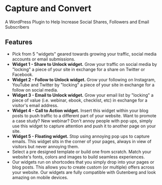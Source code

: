# Capture and Convert
A WordPress Plugin to Help Increase Social Shares, Followers and Email Subscribers

## Features
 - Pick from 5 "widgets" geared towards growing your traffic, social media accounts or email submissions.
 - **Widget 1 - Share to Unlock widget.** Grow your traffic on social media by "locking" a piece of your site in exchange for a share on Twitter or Facebook.
 - **Widget 2 - Follow to Unlock widget.** Grow your following on Instagram, YouTube and Twitter by "locking" a piece of your site in exchange for a follow on social media.
 - **Widget 3 - Email to Unlock widget.** Grow your email list by "locking" a piece of value (i.e. webinar, ebook, checklist, etc) in exchange for a visitor's email address.
 - **Widget 4 - Call to Action widget.** Insert this widget within your blog posts to push traffic to a different part of your website. Want to promote a case study? New webinar? Don't annoy people with pop ups, simply use this widget to capture attention and push it to another page on your site.
 - **Widget 5 - Floating widget.** Stop using annoying pop ups to capture emails. This widget sits in the corner of your pages, always in view of visitors but never annoying them.
 - Select a pre designed template or build one from scratch. Match your website's fonts, colors and images to build seamless experiences.
 - Our widgets run on shortcodes that you simply drop into your pages or blog posts. This allows you to create custom (or multiple) offers across your website. Our widgets are fully compatible with Gutenberg and look amazing on mobile devices.
